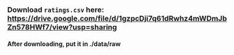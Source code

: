### Download `ratings.csv` here: https://drive.google.com/file/d/1gzpcDji7q61dRwhz4mWDmJbZn578HWf7/view?usp=sharing 
#### After downloading, put it in ./data/raw
